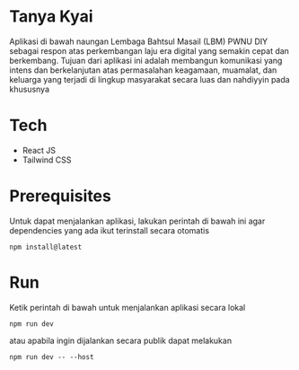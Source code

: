 # Tanya Kyai
Aplikasi di bawah naungan Lembaga Bahtsul Masail (LBM) PWNU DIY sebagai respon atas perkembangan laju era digital yang semakin cepat dan berkembang. Tujuan dari aplikasi ini adalah membangun komunikasi yang intens dan berkelanjutan atas permasalahan keagamaan, muamalat, dan keluarga yang terjadi di lingkup masyarakat secara luas dan nahdiyyin pada khususnya
# Tech
- React JS
- Tailwind CSS
# Prerequisites
Untuk dapat menjalankan aplikasi, lakukan perintah di bawah ini agar dependencies yang ada ikut terinstall secara otomatis
```
npm install@latest
```
# Run
Ketik perintah di bawah untuk menjalankan aplikasi secara lokal
```
npm run dev
```
atau apabila ingin dijalankan secara publik dapat melakukan
```
npm run dev -- --host
```
